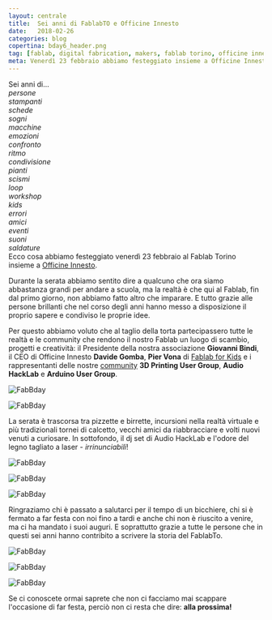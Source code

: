 ```yaml
---
layout: centrale
title:  Sei anni di FablabTO e Officine Innesto
date:   2018-02-26
categories: blog
copertina: bday6_header.png
tag: [fablab, digital fabrication, makers, fablab torino, officine innesto, happy bday]
meta: Venerdì 23 febbraio abbiamo festeggiato insieme a Officine Innesto sei anni di...
---
```

Sei anni di...  
*persone  
stampanti  
schede  
sogni  
macchine  
emozioni  
confronto  
ritmo  
condivisione  
pianti  
scismi  
loop  
workshop  
kids  
errori  
amici  
eventi  
suoni   
saldature*  
Ecco cosa abbiamo festeggiato venerdì 23 febbraio al Fablab Torino insieme a [Officine Innesto](http://officine.cc).  

Durante la serata abbiamo sentito dire a qualcuno che ora siamo abbastanza grandi per andare a scuola, ma la realtà è che qui al Fablab, fin dal primo giorno, non abbiamo fatto altro che imparare. E tutto grazie alle persone brillanti che nel corso degli anni hanno messo a disposizione il proprio sapere e condiviso le proprie idee.

Per questo abbiamo voluto che al taglio della torta partecipassero tutte le realtà e le community che rendono il nostro Fablab un luogo di scambio, progetti e creatività: il Presidente della nostra associazione **Giovanni Bindi**, il CEO di Officine Innesto **Davide Gomba**, **Pier Vona** di [Fablab for Kids](http://fablabforkids.it) e i rappresentanti delle nostre [community](http://fablabtorino.org/communities) **3D Printing User Group**, **Audio HackLab** e **Arduino User Group**. 

![FabBday](https://github.com/FablabTorino/fablabtorino-site/blob/gh-pages/img/blog/bday2.png?raw=true)

![FabBday](https://github.com/FablabTorino/fablabtorino-site/blob/gh-pages/img/blog/bday1.png?raw=true)

La serata è trascorsa tra pizzette e birrette, incursioni nella realtà virtuale e più tradizionali tornei di calcetto, vecchi amici da riabbracciare e volti nuovi venuti a curiosare. In sottofondo, il dj set di Audio HackLab e l'odore del legno tagliato a laser - *irrinunciabili*!

![FabBday](https://github.com/FablabTorino/fablabtorino-site/blob/gh-pages/img/blog/bday4.png?raw=true)

![FabBday](https://github.com/FablabTorino/fablabtorino-site/blob/gh-pages/img/blog/bday5.png?raw=true)

![FabBday](https://github.com/FablabTorino/fablabtorino-site/blob/gh-pages/img/blog/bday8.png?raw=true)

Ringraziamo chi è passato a salutarci per il tempo di un bicchiere, chi si è fermato a far festa con noi fino a tardi e anche chi non è riuscito a venire, ma ci ha mandato i suoi auguri. E soprattutto grazie a tutte le persone che in questi sei anni hanno contribito a scrivere la storia del FablabTo.

![FabBday](https://github.com/FablabTorino/fablabtorino-site/blob/gh-pages/img/blog/bday3.png?raw=true)

![FabBday](https://github.com/FablabTorino/fablabtorino-site/blob/gh-pages/img/blog/bday6.png?raw=true)

![FabBday](https://github.com/FablabTorino/fablabtorino-site/blob/gh-pages/img/blog/bday9.png?raw=true)

Se ci conoscete ormai saprete che non ci facciamo mai scappare l'occasione di far festa, perciò non ci resta che dire: **alla prossima!**

